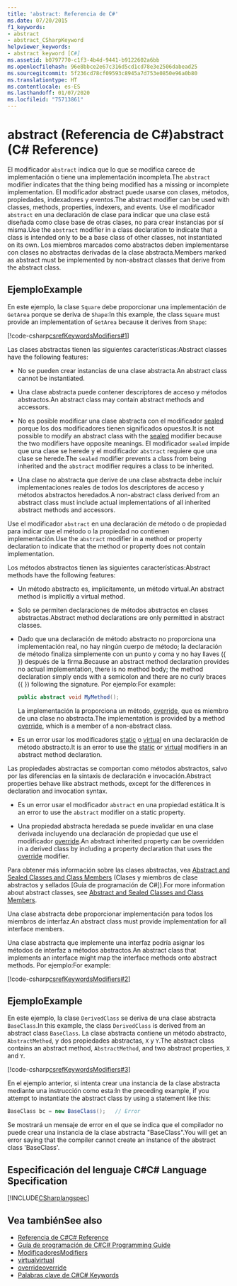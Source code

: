```yaml
---
title: 'abstract: Referencia de C#'
ms.date: 07/20/2015
f1_keywords:
- abstract
- abstract_CSharpKeyword
helpviewer_keywords:
- abstract keyword [C#]
ms.assetid: b0797770-c1f3-4b4d-9441-b9122602a6bb
ms.openlocfilehash: 96e8bbce2e67c316d5cd1cd78e3e2506dabead25
ms.sourcegitcommit: 5f236cd78cf09593c8945a7d753e0850e96a0b80
ms.translationtype: HT
ms.contentlocale: es-ES
ms.lasthandoff: 01/07/2020
ms.locfileid: "75713861"
---
```

# <a name="abstract-c-reference"></a><span data-ttu-id="1d9bb-102">abstract (Referencia de C#)</span><span class="sxs-lookup"><span data-stu-id="1d9bb-102">abstract (C# Reference)</span></span>
<span data-ttu-id="1d9bb-103">El modificador `abstract` indica que lo que se modifica carece de implementación o tiene una implementación incompleta.</span><span class="sxs-lookup"><span data-stu-id="1d9bb-103">The `abstract` modifier indicates that the thing being modified has a missing or incomplete implementation.</span></span> <span data-ttu-id="1d9bb-104">El modificador abstract puede usarse con clases, métodos, propiedades, indexadores y eventos.</span><span class="sxs-lookup"><span data-stu-id="1d9bb-104">The abstract modifier can be used with classes, methods, properties, indexers, and events.</span></span> <span data-ttu-id="1d9bb-105">Use el modificador `abstract` en una declaración de clase para indicar que una clase está diseñada como clase base de otras clases, no para crear instancias por sí misma.</span><span class="sxs-lookup"><span data-stu-id="1d9bb-105">Use the `abstract` modifier in a class declaration to indicate that a class is intended only to be a base class of other classes, not instantiated on its own.</span></span> <span data-ttu-id="1d9bb-106">Los miembros marcados como abstractos deben implementarse con clases no abstractas derivadas de la clase abstracta.</span><span class="sxs-lookup"><span data-stu-id="1d9bb-106">Members marked as abstract must be implemented by non-abstract classes that derive from the abstract class.</span></span>
  
## <a name="example"></a><span data-ttu-id="1d9bb-107">Ejemplo</span><span class="sxs-lookup"><span data-stu-id="1d9bb-107">Example</span></span>  
 <span data-ttu-id="1d9bb-108">En este ejemplo, la clase `Square` debe proporcionar una implementación de `GetArea` porque se deriva de `Shape`:</span><span class="sxs-lookup"><span data-stu-id="1d9bb-108">In this example, the class `Square` must provide an implementation of `GetArea` because it derives from `Shape`:</span></span>  
  
 [!code-csharp[csrefKeywordsModifiers#1](~/samples/snippets/csharp/VS_Snippets_VBCSharp/csrefKeywordsModifiers/CS/csrefKeywordsModifiers.cs#1)]
  
 <span data-ttu-id="1d9bb-109">Las clases abstractas tienen las siguientes características:</span><span class="sxs-lookup"><span data-stu-id="1d9bb-109">Abstract classes have the following features:</span></span>  
  
- <span data-ttu-id="1d9bb-110">No se pueden crear instancias de una clase abstracta.</span><span class="sxs-lookup"><span data-stu-id="1d9bb-110">An abstract class cannot be instantiated.</span></span>  
  
- <span data-ttu-id="1d9bb-111">Una clase abstracta puede contener descriptores de acceso y métodos abstractos.</span><span class="sxs-lookup"><span data-stu-id="1d9bb-111">An abstract class may contain abstract methods and accessors.</span></span>  
  
- <span data-ttu-id="1d9bb-112">No es posible modificar una clase abstracta con el modificador [sealed](./sealed.md) porque los dos modificadores tienen significados opuestos.</span><span class="sxs-lookup"><span data-stu-id="1d9bb-112">It is not possible to modify an abstract class with the [sealed](./sealed.md) modifier because the two modifiers have opposite meanings.</span></span> <span data-ttu-id="1d9bb-113">El modificador `sealed` impide que una clase se herede y el modificador `abstract` requiere que una clase se herede.</span><span class="sxs-lookup"><span data-stu-id="1d9bb-113">The `sealed` modifier prevents a class from being inherited and the `abstract` modifier requires a class to be inherited.</span></span>  
  
- <span data-ttu-id="1d9bb-114">Una clase no abstracta que derive de una clase abstracta debe incluir implementaciones reales de todos los descriptores de acceso y métodos abstractos heredados.</span><span class="sxs-lookup"><span data-stu-id="1d9bb-114">A non-abstract class derived from an abstract class must include actual implementations of all inherited abstract methods and accessors.</span></span>  
  
 <span data-ttu-id="1d9bb-115">Use el modificador `abstract` en una declaración de método o de propiedad para indicar que el método o la propiedad no contienen implementación.</span><span class="sxs-lookup"><span data-stu-id="1d9bb-115">Use the `abstract` modifier in a method or property declaration to indicate that the method or property does not contain implementation.</span></span>  
  
 <span data-ttu-id="1d9bb-116">Los métodos abstractos tienen las siguientes características:</span><span class="sxs-lookup"><span data-stu-id="1d9bb-116">Abstract methods have the following features:</span></span>  
  
- <span data-ttu-id="1d9bb-117">Un método abstracto es, implícitamente, un método virtual.</span><span class="sxs-lookup"><span data-stu-id="1d9bb-117">An abstract method is implicitly a virtual method.</span></span>  
  
- <span data-ttu-id="1d9bb-118">Solo se permiten declaraciones de métodos abstractos en clases abstractas.</span><span class="sxs-lookup"><span data-stu-id="1d9bb-118">Abstract method declarations are only permitted in abstract classes.</span></span>  
  
- <span data-ttu-id="1d9bb-119">Dado que una declaración de método abstracto no proporciona una implementación real, no hay ningún cuerpo de método; la declaración de método finaliza simplemente con un punto y coma y no hay llaves ({ }) después de la firma.</span><span class="sxs-lookup"><span data-stu-id="1d9bb-119">Because an abstract method declaration provides no actual implementation, there is no method body; the method declaration simply ends with a semicolon and there are no curly braces ({ }) following the signature.</span></span> <span data-ttu-id="1d9bb-120">Por ejemplo:</span><span class="sxs-lookup"><span data-stu-id="1d9bb-120">For example:</span></span>  
  
    ```csharp  
    public abstract void MyMethod();  
    ```  
  
     <span data-ttu-id="1d9bb-121">La implementación la proporciona un método, [override](./override.md), que es miembro de una clase no abstracta.</span><span class="sxs-lookup"><span data-stu-id="1d9bb-121">The implementation is provided by a method [override](./override.md), which is a member of a non-abstract class.</span></span>  
  
- <span data-ttu-id="1d9bb-122">Es un error usar los modificadores [static](./static.md) o [virtual](./virtual.md) en una declaración de método abstracto.</span><span class="sxs-lookup"><span data-stu-id="1d9bb-122">It is an error to use the [static](./static.md) or [virtual](./virtual.md) modifiers in an abstract method declaration.</span></span>  
  
 <span data-ttu-id="1d9bb-123">Las propiedades abstractas se comportan como métodos abstractos, salvo por las diferencias en la sintaxis de declaración e invocación.</span><span class="sxs-lookup"><span data-stu-id="1d9bb-123">Abstract properties behave like abstract methods, except for the differences in declaration and invocation syntax.</span></span>  
  
- <span data-ttu-id="1d9bb-124">Es un error usar el modificador `abstract` en una propiedad estática.</span><span class="sxs-lookup"><span data-stu-id="1d9bb-124">It is an error to use the `abstract` modifier on a static property.</span></span>  
  
- <span data-ttu-id="1d9bb-125">Una propiedad abstracta heredada se puede invalidar en una clase derivada incluyendo una declaración de propiedad que use el modificador [override](./override.md).</span><span class="sxs-lookup"><span data-stu-id="1d9bb-125">An abstract inherited property can be overridden in a derived class by including a property declaration that uses the [override](./override.md) modifier.</span></span>  
  
 <span data-ttu-id="1d9bb-126">Para obtener más información sobre las clases abstractas, vea [Abstract and Sealed Classes and Class Members](../../programming-guide/classes-and-structs/abstract-and-sealed-classes-and-class-members.md) (Clases y miembros de clase abstractos y sellados [Guía de programación de C#]).</span><span class="sxs-lookup"><span data-stu-id="1d9bb-126">For more information about abstract classes, see [Abstract and Sealed Classes and Class Members](../../programming-guide/classes-and-structs/abstract-and-sealed-classes-and-class-members.md).</span></span>  
  
 <span data-ttu-id="1d9bb-127">Una clase abstracta debe proporcionar implementación para todos los miembros de interfaz.</span><span class="sxs-lookup"><span data-stu-id="1d9bb-127">An abstract class must provide implementation for all interface members.</span></span>  
  
 <span data-ttu-id="1d9bb-128">Una clase abstracta que implemente una interfaz podría asignar los métodos de interfaz a métodos abstractos.</span><span class="sxs-lookup"><span data-stu-id="1d9bb-128">An abstract class that implements an interface might map the interface methods onto abstract methods.</span></span> <span data-ttu-id="1d9bb-129">Por ejemplo:</span><span class="sxs-lookup"><span data-stu-id="1d9bb-129">For example:</span></span>  
  
[!code-csharp[csrefKeywordsModifiers#2](~/samples/snippets/csharp/VS_Snippets_VBCSharp/csrefKeywordsModifiers/CS/csrefKeywordsModifiers.cs#2)]
  
## <a name="example"></a><span data-ttu-id="1d9bb-130">Ejemplo</span><span class="sxs-lookup"><span data-stu-id="1d9bb-130">Example</span></span>  
 <span data-ttu-id="1d9bb-131">En este ejemplo, la clase `DerivedClass` se deriva de una clase abstracta `BaseClass`.</span><span class="sxs-lookup"><span data-stu-id="1d9bb-131">In this example, the class `DerivedClass` is derived from an abstract class `BaseClass`.</span></span> <span data-ttu-id="1d9bb-132">La clase abstracta contiene un método abstracto, `AbstractMethod`, y dos propiedades abstractas, `X` y `Y`.</span><span class="sxs-lookup"><span data-stu-id="1d9bb-132">The abstract class contains an abstract method, `AbstractMethod`, and two abstract properties, `X` and `Y`.</span></span>  
  
[!code-csharp[csrefKeywordsModifiers#3](~/samples/snippets/csharp/VS_Snippets_VBCSharp/csrefKeywordsModifiers/CS/csrefKeywordsModifiers.cs#3)]
  
 <span data-ttu-id="1d9bb-133">En el ejemplo anterior, si intenta crear una instancia de la clase abstracta mediante una instrucción como esta:</span><span class="sxs-lookup"><span data-stu-id="1d9bb-133">In the preceding example, if you attempt to instantiate the abstract class by using a statement like this:</span></span>  
  
```csharp
BaseClass bc = new BaseClass();   // Error  
```  
  
<span data-ttu-id="1d9bb-134">Se mostrará un mensaje de error en el que se indica que el compilador no puede crear una instancia de la clase abstracta "BaseClass".</span><span class="sxs-lookup"><span data-stu-id="1d9bb-134">You will get an error saying that the compiler cannot create an instance of the abstract class 'BaseClass'.</span></span>  
  
## <a name="c-language-specification"></a><span data-ttu-id="1d9bb-135">Especificación del lenguaje C#</span><span class="sxs-lookup"><span data-stu-id="1d9bb-135">C# Language Specification</span></span>  
 [!INCLUDE[CSharplangspec](~/includes/csharplangspec-md.md)]  
  
## <a name="see-also"></a><span data-ttu-id="1d9bb-136">Vea también</span><span class="sxs-lookup"><span data-stu-id="1d9bb-136">See also</span></span>

- [<span data-ttu-id="1d9bb-137">Referencia de C#</span><span class="sxs-lookup"><span data-stu-id="1d9bb-137">C# Reference</span></span>](../index.md)
- [<span data-ttu-id="1d9bb-138">Guía de programación de C#</span><span class="sxs-lookup"><span data-stu-id="1d9bb-138">C# Programming Guide</span></span>](../../programming-guide/index.md)
- [<span data-ttu-id="1d9bb-139">Modificadores</span><span class="sxs-lookup"><span data-stu-id="1d9bb-139">Modifiers</span></span>](index.md)
- [<span data-ttu-id="1d9bb-140">virtual</span><span class="sxs-lookup"><span data-stu-id="1d9bb-140">virtual</span></span>](./virtual.md)
- [<span data-ttu-id="1d9bb-141">override</span><span class="sxs-lookup"><span data-stu-id="1d9bb-141">override</span></span>](./override.md)
- [<span data-ttu-id="1d9bb-142">Palabras clave de C#</span><span class="sxs-lookup"><span data-stu-id="1d9bb-142">C# Keywords</span></span>](./index.md)
